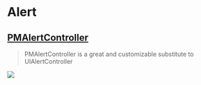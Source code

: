 Alert
==

[PMAlertController](https://github.com/Codeido/PMAlertController)
--
> PMAlertController is a great and customizable substitute to UIAlertController

![](https://raw.githubusercontent.com/Codeido/PMAlertController/master/preview_pmalertacontroller.jpg)
